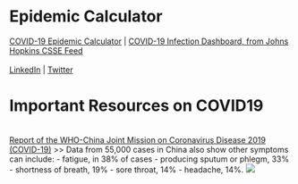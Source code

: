 # Epidemic Calculator
<a href="https://krishnatre-siddhartha.github.io/COVID/index.html">COVID-19 Epidemic Calculator</a> | <a href="https://krishnatre-siddhartha.github.io/COVID/dbcovid.html">COVID-19 Infection Dashboard, from Johns Hopkins CSSE Feed</a>
<br> <br>
<a href="https://www.linkedin.com/in/krishnatre-siddhartha/">LinkedIn</a> | <a href="https://twitter.com/krishnatre_sid">Twitter</a>

# Important Resources on COVID19

<a href="https://www.who.int/docs/default-source/coronaviruse/who-china-joint-mission-on-covid-19-final-report.pdf">
<br>
Report of the WHO-China Joint Mission on Coronavirus Disease 2019 (COVID-19)</a> >>
Data from 55,000 cases in China also show other symptoms can include:
 - fatigue, in 38% of cases
 - producing sputum or phlegm, 33%
 - shortness of breath, 19%
 - sore throat, 14%
 - headache, 14%.

<img src="https://camo.githubusercontent.com/229c37a5db866ebe12df76d97860f057a85f8a52/68747470733a2f2f7062732e7477696d672e636f6d2f6d656469612f45535f7633734d5545414134754b6b3f666f726d61743d6a7067266e616d653d343039367834303936">
